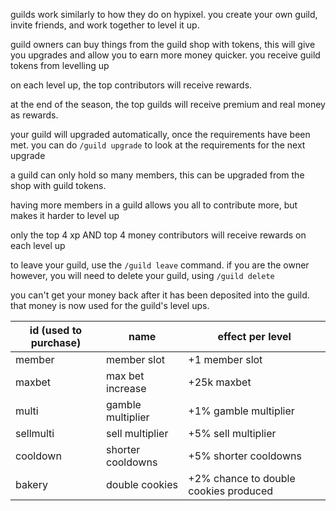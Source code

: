 <script>
  import DocsTemplate from "$lib/components/docs/DocsTemplate.svelte"
  import DocsHeader from '$lib/components/docs/DocsHeader.svelte';
</script>

<DocsTemplate title='guilds' description="join or create guilds, invite friends, earn guild tokens, unlock upgrades and rewards, and compete for top spots and real money prizes on this hypixel-inspired server." />

guilds work similarly to how they do on hypixel. you create your own guild, invite friends, and work together to level it up.

<DocsHeader header='h2' text="what's the point?" />

guild owners can buy things from the guild shop with tokens, this will give you upgrades and allow you to earn more money quicker. you receive guild tokens from levelling up

on each level up, the top contributors will receive rewards.

at the end of the season, the top guilds will receive premium and real money as rewards.

<DocsHeader header='h2' text="upgrading" />

your guild will upgraded automatically, once the requirements have been met. you can do `/guild upgrade` to look at the requirements for the next upgrade

<DocsHeader header='h2' text="guild members" />

a guild can only hold so many members, this can be upgraded from the shop with guild tokens.

having more members in a guild allows you all to contribute more, but makes it harder to level up

only the top 4 xp AND top 4 money contributors will receive rewards on each level up

to leave your guild, use the `/guild leave` command. if you are the owner however, you will need to delete your guild, using `/guild delete`

<DocsHeader header='h2' text="how can i get my money back after depositing?" />

you can't get your money back after it has been deposited into the guild. that money is now used for the guild's level ups.

<DocsHeader header='h2' text="guild shop upgrades" />

| id (used to purchase) | name              | effect per level                      |
| --------------------- | ----------------- | ------------------------------------- |
| member                | member slot       | +1 member slot                        |
| maxbet                | max bet increase  | +25k maxbet                           |
| multi                 | gamble multiplier | +1% gamble multiplier                 |
| sellmulti             | sell multiplier   | +5% sell multiplier                   |
| cooldown              | shorter cooldowns | +5% shorter cooldowns                 |
| bakery                | double cookies    | +2% chance to double cookies produced |
